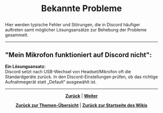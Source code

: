 # <p align="center">Bekannte Probleme</p>

Hier werden typische Fehler und Störungen, die in Discord häufiger auftreten samt möglicher Lösungsansätze zur Behebung der Probleme gesammelt.

---

## "Mein Mikrofon funktioniert auf Discord nicht":

<b>Ein Lösungsansatz:</b> <br>
Discord setzt nach USB-Wechsel von Headset/Mikrofon oft die Standardgeräte zurück.
In den Discord-Einstellungen prüfen, ob das richtige Aufnahmegerät statt „Default“ ausgewählt ist.

<!--

## Platzhalter für weitere bekannte Probleme: -->

---

<p align="center">
<a href="/docs/05-kommunikation/02-webcam/02-ios/README.md"><strong>Zurück</strong></a> | 
<a href="/docs/06-entwicklung/README.md"><strong>Weiter</strong></a>
</p>

<p align="center">
<a href="/docs/05-kommunikation/README.md/#dieser-themenbereich-beinhaltet-folgende-themen"><strong>Zurück zur Themen-Übersicht</strong></a> | <a href="/docs/00-willkommen/README.md"><strong>Zurück zur Startseite des Wikis</strong></a>
</p>
